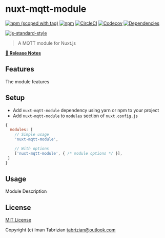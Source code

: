 # nuxt-mqtt-module
[![npm (scoped with tag)](https://img.shields.io/npm/v/nuxt-mqtt-module/latest.svg?style=flat-square)](https://npmjs.com/package/nuxt-mqtt-module)
[![npm](https://img.shields.io/npm/dt/nuxt-mqtt-module.svg?style=flat-square)](https://npmjs.com/package/nuxt-mqtt-module)
[![CircleCI](https://img.shields.io/circleci/project/github/https://github.com/bambil/nuxt-mqtt-module.svg?style=flat-square)](https://circleci.com/gh/https://github.com/bambil/nuxt-mqtt-module)
[![Codecov](https://img.shields.io/codecov/c/github/https://github.com/bambil/nuxt-mqtt-module.svg?style=flat-square)](https://codecov.io/gh/https://github.com/bambil/nuxt-mqtt-module)
[![Dependencies](https://david-dm.org/https://github.com/bambil/nuxt-mqtt-module/status.svg?style=flat-square)](https://david-dm.org/https://github.com/bambil/nuxt-mqtt-module)


[![js-standard-style](https://cdn.rawgit.com/standard/standard/master/badge.svg)](http://standardjs.com)

> A MQTT module for Nuxt.js

[📖 **Release Notes**](./CHANGELOG.md)

## Features

The module features

## Setup
- Add `nuxt-mqtt-module` dependency using yarn or npm to your project
- Add `nuxt-mqtt-module` to `modules` section of `nuxt.config.js`

```js
{
  modules: [
    // Simple usage
    'nuxt-mqtt-module',

    // With options
    ['nuxt-mqtt-module', { /* module options */ }],
 ]
}
```

## Usage

Module Description

## License

[MIT License](./LICENSE)

Copyright (c) Iman Tabrizian <tabrizian@outlook.com>